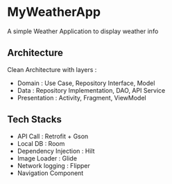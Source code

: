 # MyWeatherApp
A simple Weather Application to display weather info

## Architecture
Clean Architecture with layers :
- Domain : Use Case, Repository Interface, Model
- Data : Repository Implementation, DAO, API Service
- Presentation : Activity, Fragment, ViewModel

## Tech Stacks
- API Call : Retrofit + Gson
- Local DB : Room
- Dependency Injection : Hilt
- Image Loader : Glide
- Network logging : Flipper
- Navigation Component
